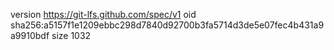 version https://git-lfs.github.com/spec/v1
oid sha256:a5157f1e1209ebbc298d7840d92700b3fa5714d3de5e07fec4b431a9a9910bdf
size 1032
